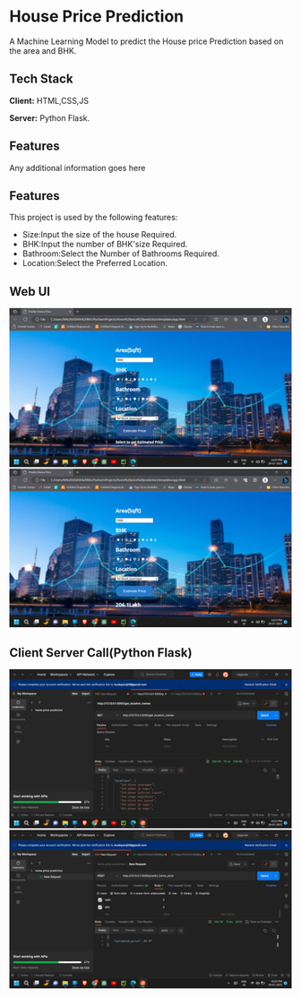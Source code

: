 
# House Price Prediction

A Machine Learning Model to predict the House price Prediction based on the area and BHK.



## Tech Stack

**Client:** HTML,CSS,JS

**Server:** Python Flask.


## Features

Any additional information goes here


## Features

This project is used by the following features:

- Size:Input the size of the house Required.
- BHK:Input the number of BHK'size Required.
- Bathroom:Select the Number of Bathrooms Required.
- Location:Select the Preferred Location.



## Web UI

![Alt text](./ss/1.png)
![Alt text](./ss/2.png)

## Client Server Call(Python Flask)
![Alt text](./ss/3.png)
![Alt text](./ss/4.png)
